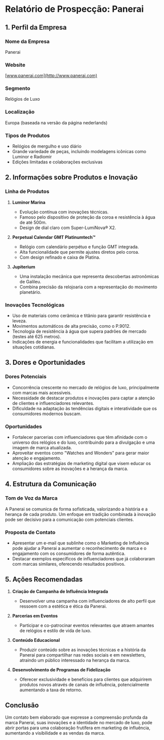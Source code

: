 # Relatório de Prospecção: Panerai

## 1. Perfil da Empresa

### Nome da Empresa
Panerai

### Website
[www.panerai.com](http://www.panerai.com)

### Segmento
Relógios de Luxo

### Localização
Europa (baseada na versão da página nederlands)

### Tipos de Produtos
- Relógios de mergulho e uso diário
- Grande variedade de peças, incluindo modelagens icônicas como Luminor e Radiomir
- Edições limitadas e colaborações exclusivas

## 2. Informações sobre Produtos e Inovação

### Linha de Produtos
1. **Luminor Marina**
   - Evolução contínua com inovações técnicas.
   - Famoso pelo dispositivo de proteção da coroa e resistência à água de até 500m.
   - Design de dial claro com Super-LumiNova® X2.

2. **Perpetual Calendar GMT Platinumtech™**
   - Relógio com calendário perpétuo e função GMT integrada.
   - Alta funcionalidade que permite ajustes diretos pelo coroa.
   - Com design refinado e caixa de Platina.

3. **Jupiterium**
   - Uma instalação mecânica que representa descobertas astronômicas de Galileu.
   - Combina precisão da relojoaria com a representação do movimento planetário.

### Inovações Tecnológicas
- Uso de materiais como cerâmica e titânio para garantir resistência e leveza.
- Movimentos automáticos de alta precisão, como o P.9012.
- Tecnologia de resistência à água que supera padrões de mercado (testes até 625 metros).
- Indicações de energia e funcionalidades que facilitam a utilização em situações cotidianas.

## 3. Dores e Oportunidades

### Dores Potenciais
- Concorrência crescente no mercado de relógios de luxo, principalmente com marcas mais acessíveis.
- Necessidade de destacar produtos e inovações para captar a atenção de clientes e influenciadores relevantes.
- Dificuldade na adaptação às tendências digitais e interatividade que os consumidores modernos buscam.

### Oportunidades
- Fortalecer parcerias com influenciadores que têm afinidade com o universo dos relógios e do luxo, contribuindo para a divulgação e uma imagem de marca atualizada.
- Aproveitar eventos como "Watches and Wonders" para gerar maior atenção e engajamento.
- Ampliação das estratégias de marketing digital que visem educar os consumidores sobre as inovações e a herança da marca.

## 4. Estrutura da Comunicação

### Tom de Voz da Marca
A Panerai se comunica de forma sofisticada, valorizando a história e a herança de cada produto. Um enfoque em tradição combinada à inovação pode ser decisivo para a comunicação com potenciais clientes.

### Proposta de Contato
- Apresentar um e-mail que sublinhe como o Marketing de Influência pode ajudar a Panerai a aumentar o reconhecimento de marca e o engajamento com os consumidores de forma autêntica.
- Destacar exemplos específicos de influenciadores que já colaboraram com marcas similares, oferecendo resultados positivos.

## 5. Ações Recomendadas

1. **Criação de Campanha de Influência Integrada**
   - Desenvolver uma campanha com influenciadores de alto perfil que ressoem com a estética e ética da Panerai.

2. **Parcerias em Eventos**
   - Participar e co-patrocinar eventos relevantes que atraem amantes de relógios e estilo de vida de luxo.

3. **Conteúdo Educacional**
   - Produzir conteúdo sobre as inovações técnicas e a história da Panerai para compartilhar nas redes sociais e em newsletters, atraindo um público interessado na herança da marca.

4. **Desenvolvimento de Programas de Fidelização**
   - Oferecer exclusividade e benefícios para clientes que adquirirem produtos novos através de canais de influência, potencialmente aumentando a taxa de retorno.

## Conclusão
Um contato bem elaborado que expresse a compreensão profunda da marca Panerai, suas inovações e a identidade no mercado de luxo, pode abrir portas para uma colaboração frutífera em marketing de influência, aumentando a visibilidade e as vendas da marca.